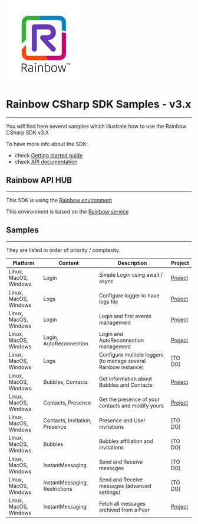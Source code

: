 ![Rainbow](../logo_rainbow.png)

 
# Rainbow CSharp SDK Samples - v3.x
---

You will find here several samples which illustrate how to use the Rainbow CSharp SDK v3.X

To have more info about the SDK:
- check [Getting started guide](https://developers.openrainbow.com/doc/sdk/csharp/core/sts/guides/001_getting_started?isBeta=true)
- check [API documentation](https://developers.openrainbow.com/doc/sdk/csharp/core/sts/api/Rainbow.Application?isBeta=true)


## Rainbow API HUB
---

This SDK is using the [Rainbow environment](https://developers.openrainbow.com/)
 
This environment is based on the [Rainbow service](https://www.openrainbow.com/) 


## Samples
---

They are listed in order of priority / complexity.


| Platform | Content | Description | Project |
| --- | --- | --- | --- |
| Linux, MacOS, Windows | Login | Simple Login using await / async | [Project](.ConsoleApp/Login%20simple) |
| Linux, MacOS, Windows | Logs | Configure logger to have logs file | [Project](.ConsoleApp/Configure%20logger) | 
| Linux, MacOS, Windows | Login | Login and first events management | [Project](.ConsoleApp/Login%20and%20events) |
| Linux, MacOS, Windows | Login, AutoReconnection | Login and AutoReconnection management | [Project](.ConsoleApp/Login%20and%20autoreconnection) |
| Linux, MacOS, Windows | Logs | Configure multiple loggers (to manage several Rainbow instance) | [TO DO] |
| Linux, MacOS, Windows | Bubbles, Contacts | Get information about Bubbles and Contacts | [Project](.ConsoleApp/Login%20simple) |
| Linux, MacOS, Windows | Contacts, Presence | Get the presence of your contacts and modify yours | [Project](.ConsoleApp/Get%20basic%20contacts%20and%20bubbles%20info) |
| Linux, MacOS, Windows | Contacts, Invitation, Presence | Presence and User invitations | [TO DO] |
| Linux, MacOS, Windows | Bubbles | Bubbles affiliation and invitations | [TO DO] |
| Linux, MacOS, Windows | InstantMessaging | Send and Receive messages  | [TO DO]  |
| Linux, MacOS, Windows | InstantMessaging, Restrictions | Send and Receive messages (advanced settings) | [TO DO]  |
| Linux, MacOS, Windows | InstantMessaging | Fetch all messages archived from a Peer | [Project](.ConsoleApp/Fetch%20messages%20from%20peer) |

 








